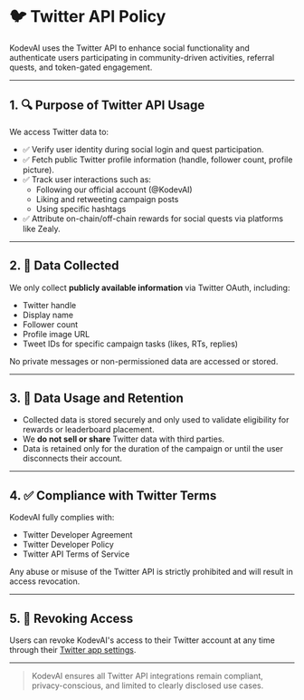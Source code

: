 # 🐦 Twitter API Policy

KodevAI uses the Twitter API to enhance social functionality and authenticate users participating in community-driven activities, referral quests, and token-gated engagement.

---

## 1. 🔍 Purpose of Twitter API Usage

We access Twitter data to:

- ✅ Verify user identity during social login and quest participation.
- ✅ Fetch public Twitter profile information (handle, follower count, profile picture).
- ✅ Track user interactions such as:
  - Following our official account (@KodevAI)
  - Liking and retweeting campaign posts
  - Using specific hashtags
- ✅ Attribute on-chain/off-chain rewards for social quests via platforms like Zealy.

---

## 2. 🔐 Data Collected

We only collect **publicly available information** via Twitter OAuth, including:

- Twitter handle
- Display name
- Follower count
- Profile image URL
- Tweet IDs for specific campaign tasks (likes, RTs, replies)

No private messages or non-permissioned data are accessed or stored.

---

## 3. 📁 Data Usage and Retention

- Collected data is stored securely and only used to validate eligibility for rewards or leaderboard placement.
- We **do not sell or share** Twitter data with third parties.
- Data is retained only for the duration of the campaign or until the user disconnects their account.

---

## 4. ✅ Compliance with Twitter Terms

KodevAI fully complies with:

- Twitter Developer Agreement
- Twitter Developer Policy
- Twitter API Terms of Service

Any abuse or misuse of the Twitter API is strictly prohibited and will result in access revocation.

---

## 5. 🔄 Revoking Access

Users can revoke KodevAI's access to their Twitter account at any time through their [Twitter app settings](https://twitter.com/settings/connected_apps).

---

> KodevAI ensures all Twitter API integrations remain compliant, privacy-conscious, and limited to clearly disclosed use cases.